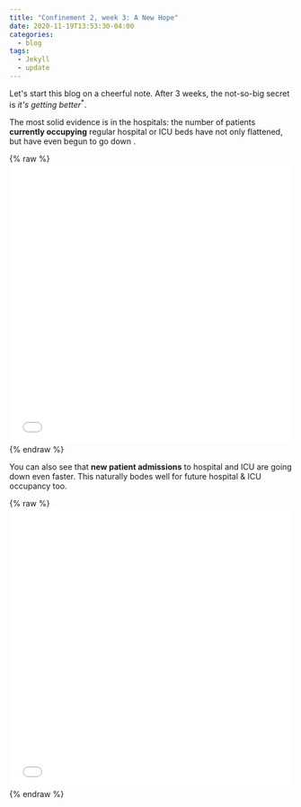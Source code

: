```yaml
---
title: "Confinement 2, week 3: A New Hope"
date: 2020-11-19T13:53:30-04:00
categories:
  - blog
tags:
  - Jekyll
  - update
---
```


Let's start this blog on a cheerful note. After 3 weeks, the not-so-big secret is _it's getting better_<sup>*</sup>. 

The most solid evidence is in the hospitals: the number of patients **currently occupying** regular hospital or ICU beds have not only flattened, but have even begun to go down .
  
{% raw %}<iframe width="100%" height="500" frameborder="0" scrolling="no" src="//plotly.com/~limegimlet/374.embed?showlink=false"></iframe> {% endraw %}

You can also see that **new patient admissions** to hospital and ICU are going down even faster. This naturally bodes well for future hospital & ICU occupancy too.

{% raw %}<iframe width="100%" height="500" frameborder="0" scrolling="no" src="//plotly.com/~limegimlet/376.embed?showlink=false"></iframe> {% endraw %}


